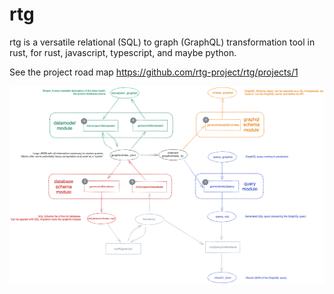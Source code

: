 # rtg

rtg is a versatile relational (SQL) to graph (GraphQL) transformation tool in rust, for rust, javascript, typescript, and maybe python.

See the project road map https://github.com/rtg-project/rtg/projects/1

![Overview](./overview.png)
